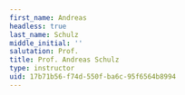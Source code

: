```yaml
---
first_name: Andreas
headless: true
last_name: Schulz
middle_initial: ''
salutation: Prof.
title: Prof. Andreas Schulz
type: instructor
uid: 17b71b56-f74d-550f-ba6c-95f6564b8994
---
```

